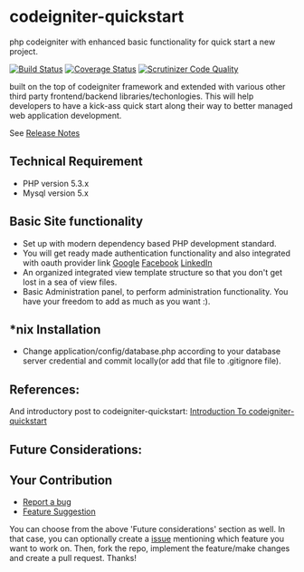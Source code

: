 # codeigniter-quickstart
php codeigniter with enhanced basic functionality for quick start a new project.

[![Build Status](https://travis-ci.org/straweb/codeigniter-quickstart.svg)](https://travis-ci.org/straweb/codeigniter-quickstart)
[![Coverage Status](https://coveralls.io/repos/straweb/codeigniter-quickstart/badge.svg)](https://coveralls.io/r/straweb/codeigniter-quickstart)
[![Scrutinizer Code Quality](https://scrutinizer-ci.com/g/straweb/codeigniter-quickstart/badges/quality-score.png?b=master)](https://scrutinizer-ci.com/g/straweb/codeigniter-quickstart/?branch=master)

built on the top of codeigniter framework and extended with various other third party frontend/backend libraries/techonlogies. 
This will help developers to have a kick-ass quick start along their way to better managed web application development.

See [Release Notes](https://github.com/straweb/codeigniter-quickstart/wiki/Release-Note)


Technical Requirement
---------------------
- PHP version 5.3.x
- Mysql version 5.x


Basic Site functionality
-------------------
- Set up with modern dependency based PHP development standard.
- You will get ready made authentication functionality and also integrated with oauth provider link 
		[Google](http://google.com )
		[Facebook](http://facebook.com )
		[LinkedIn](http://linkedin.com)
- An organized integrated view template structure so that you don't get lost in a sea of view files.
- Basic Administration panel, to perform administration functionality. You have your freedom to add as much as you want :).


*nix Installation
-------------------
- Change application/config/database.php according to your database server credential and commit locally(or add that file to .gitignore file).


References:
----------
And introductory post to codeigniter-quickstart: [Introduction To codeigniter-quickstart](https://github.com/straweb/codeigniter-quickstart )


Future Considerations:
----------------------



Your Contribution
-------------------

- [Report a bug](https://github.com/straweb/codeigniter-quickstart/labels/bug)
- [Feature Suggestion](https://github.com/straweb/codeigniter-quickstart/labels/enhancement)

You can choose from the above 'Future considerations' section as well. In that case, you can optionally create a [issue](https://github.com/straweb/codeigniter-quickstart/issues) mentioning which feature you want to work on. Then, fork the repo, implement the feature/make changes and create a pull request. Thanks!






